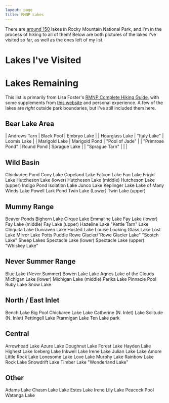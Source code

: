 ```yaml
---
layout: page
title: RMNP Lakes
---
```


There are [around 150](https://www.nps.gov/romo/learn/management/statistics.htm) lakes in Rocky Mountain National Park, and I'm in the process of hiking to all of them! Below are both pictures of the lakes I've visited so far, as well as the ones left of my list.

# Lakes I've Visited

# Lakes Remaining
This list is primarily from Lisa Foster's [RMNP Complete Hiking Guide](https://www.amazon.com/Rocky-Mountain-National-Park-Complete/dp/0615526845/ref=sr_1_1?crid=VFZV6XY9JN4X&keywords=lisa+foster&qid=1696050466&sprefix=Lisa+Foster%2Caps%2C185&sr=8-1), with some supplements from [this website](http://www.hikingrmnp.org/p/the-big-list.html) and personal experience. A few of the lakes are _right_ outside park boundaries, but I've still included them here.

## Bear Lake Area
| Andrews Tarn | Black Pool | Embryo Lake |
| Hourglass Lake | "Italy Lake" | Loomis Lake |
| Marigold Lake | Marigold Pond | "Pool of Jade" |
| "Primrose Pond" | Round Pond | Sprague Lake | 
| "Sprague Tarn" | | |

## Wild Basin
Chickadee Pond
Cony Lake
Copeland Lake
Falcon Lake
Fan Lake
Frigid Lake
Hutcheson Lake (lower)
Hutcheson Lake (middle)
Hutcheson Lake (upper)
Indigo Pond
Isolation Lake
Junco Lake
Keplinger Lake
Lake of Many Winds
Lake Powell
Lark Pond
Twin Lake (Lower)
Twin Lake (upper)

## Mummy Range
Beaver Ponds
Bighorn Lake
Cirque Lake
Emmaline Lake
Fay Lake (lower)
Fay Lake (middle)
Fay Lake (upper)
Hazeline Lake
"Kettle Tarn"
Lake Chiquita
Lake Dunraven
Lake Husted
Lake Louise
Looking Glass Lake
Lost Lake
Mirror Lake
Potts Puddle
Rowe Glacier/"Rowe Glacier Lake"
"Scotch Lake"
Sheep Lakes
Spectacle Lake (lower)
Spectacle Lake (upper)
"Whiskey Lake"

## Never Summer Range
Blue Lake (Never Summer)
Bowen Lake
Lake Agnes
Lake of the Clouds
Michigan Lake (lower)
Michigan Lake (middle)
Parika Lake
Pinnacle Pool
Ruby Lake
Snow Lake

## North / East Inlet
Bench Lake
Big Pool
Chickaree Lake
Lake Catherine (N. Inlet)
Lake Solitude (N. Inlet)
Pettingell Lake
Ptarmigan Lake
Ten Lake park

## Central
Arrowhead Lake
Azure Lake
Doughnut Lake
Forest Lake
Hayden Lake
Highest Lake
Iceberg Lake
Inkwell Lake
Irene Lake
Julian Lake
Lake Amore
Little Rock Lake
Lonesome Lake
Love Lake
Murphy Lake
Rainbow Lake
Rock Lake
Snowdrift Lake
Timber Lake
"Wonderland Lake"

## Other
Adams Lake
Chasm Lake
Lake Estes
Lake Irene
Lily Lake
Peacock Pool
Watanga Lake